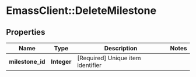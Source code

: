 # EmassClient::DeleteMilestone

## Properties
Name | Type | Description | Notes
------------ | ------------- | ------------- | -------------
**milestone_id** | **Integer** | [Required] Unique item identifier | 


